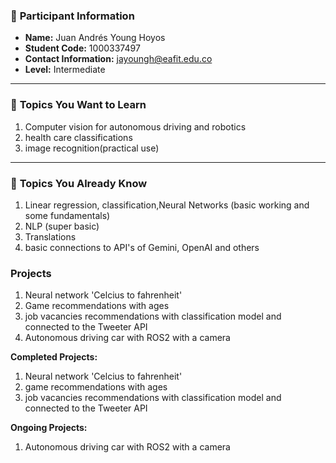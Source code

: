 ### 📄 **Participant Information**

- **Name:**  Juan Andrés Young Hoyos
- **Student Code:** 1000337497
- **Contact Information:** jayoungh@eafit.edu.co 
- **Level:** Intermediate

---

### 🎯 **Topics You Want to Learn**

1. Computer vision for autonomous driving and robotics
2. health care classifications
3. image recognition(practical use)

---

### 🧠 **Topics You Already Know**

1. Linear regression, classification,Neural Networks (basic working and some fundamentals)
2. NLP (super basic)
3. Translations
4. basic connections to API's of Gemini, OpenAI and others

### Projects
1. Neural network 'Celcius to fahrenheit'
2. Game recommendations with ages
3. job vacancies recommendations with classification model and connected to the Tweeter API
4. Autonomous driving car with ROS2 with a camera


**Completed Projects:**
1. Neural network 'Celcius to fahrenheit'
2. game recommendations with ages
3. job vacancies recommendations with classification model and connected to the Tweeter API


**Ongoing Projects:** 
1. Autonomous driving car with ROS2 with a camera